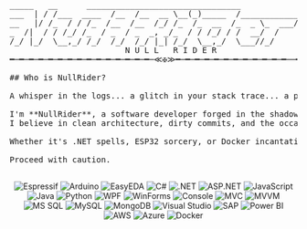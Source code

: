 <pre>_____   __      ________________________________            
___  | / /___  ____  /__  /__  __ \__(_)_____  /____________
__   |/ /_  / / /_  /__  /__  /_/ /_  /_  __  /_  _ \_  ___/
_  /|  / / /_/ /_  / _  / _  _, _/_  / / /_/ / /  __/  /    
/_/ |_/  \__,_/ /_/  /_/  /_/ |_| /_/  \__,_/  \___//_/     
                        N U L L   R I D E R                                                         
━─━─━─━─━─━─━─━─━─━─━─━─━─━─━─≪✠≫━─━─━─━─━─━─━─━─━─━─━─━──━─━─━

## Who is NullRider?

A whisper in the logs... a glitch in your stack trace... a pull request at 3:33 AM.

I'm **NullRider**, a software developer forged in the shadows of deprecated code and endless cigarettes. I write bugs professionally — and sometimes fix them.  
I believe in clean architecture, dirty commits, and the occasional overengineered solution for a simple problem.

Whether it's .NET spells, ESP32 sorcery, or Docker incantations — I’m probably lurking in a terminal somewhere, breaking things just to learn how to fix them.

Proceed with caution.

</pre>

<p align="center">
  <!-- Embedded / Hardware -->
  <img alt="Espressif" src="https://img.shields.io/badge/-Espressif-%23E7352C?style=flat-square&logo=espressif&logoColor=white"/>
  <img alt="Arduino" src="https://img.shields.io/badge/-Arduino-%2300878F?style=flat-square&logo=arduino&logoColor=white"/>
  <img alt="EasyEDA" src="https://img.shields.io/badge/-EasyEDA-%231765F6?style=flat-square&logo=easyeda&logoColor=white"/>

  <!-- Programming Languages -->
  <img alt="C#" src="https://img.shields.io/badge/-C%23-%23239120?style=flat-square&logo=c-sharp&logoColor=white"/>
  <img alt=".NET" src="https://img.shields.io/badge/-.NET-%23512BD4?style=flat-square&logo=dotnet&logoColor=white"/>
  <img alt="ASP.NET" src="https://img.shields.io/badge/-ASP.NET-%230095D5?style=flat-square&logo=dotnet&logoColor=white"/>
  <img alt="JavaScript" src="https://img.shields.io/badge/-JavaScript-%23F7DF1E?style=flat-square&logo=javascript&logoColor=black"/>
  <img alt="Java" src="https://img.shields.io/badge/-Java-%23007396?style=flat-square&logo=java&logoColor=white"/>
  <img alt="Python" src="https://img.shields.io/badge/-Python-%233776AB?style=flat-square&logo=python&logoColor=white"/>

  <!-- .NET UI Frameworks -->
  <img alt="WPF" src="https://img.shields.io/badge/-WPF-%23512BD4?style=flat-square&logo=windows&logoColor=white"/>
  <img alt="WinForms" src="https://img.shields.io/badge/-WinForms-%23512BD4?style=flat-square&logo=windows&logoColor=white"/>
  <img alt="Console" src="https://img.shields.io/badge/-Console%20Apps-%23512BD4?style=flat-square&logo=console&logoColor=white"/>

  <!-- Patterns -->
  <img alt="MVC" src="https://img.shields.io/badge/-MVC-%23512BD4?style=flat-square&logo=dotnet&logoColor=white"/>
  <img alt="MVVM" src="https://img.shields.io/badge/-MVVM-%23512BD4?style=flat-square&logo=dotnet&logoColor=white"/>

  <!-- Databases -->
  <img alt="MS SQL" src="https://img.shields.io/badge/-MS%20SQL-%23CC2927?style=flat-square&logo=microsoftsqlserver&logoColor=white"/>
  <img alt="MySQL" src="https://img.shields.io/badge/-MySQL-%234479A1?style=flat-square&logo=mysql&logoColor=white"/>
  <img alt="MongoDB" src="https://img.shields.io/badge/-MongoDB-%2347A248?style=flat-square&logo=mongodb&logoColor=white"/>

  <!-- Tools & Platforms -->
  <img alt="Visual Studio" src="https://img.shields.io/badge/-Visual%20Studio-%235C2D91?style=flat-square&logo=visualstudio&logoColor=white"/>
  <img alt="SAP" src="https://img.shields.io/badge/-SAP-%2300C3DD?style=flat-square&logo=sap&logoColor=white"/>
  <img alt="Power BI" src="https://img.shields.io/badge/-Power%20BI-%23F2C811?style=flat-square&logo=powerbi&logoColor=black"/>

  <!-- Cloud & DevOps -->
  <img alt="AWS" src="https://img.shields.io/badge/-AWS-%23FF9900?style=flat-square&logo=amazonaws&logoColor=white"/>
  <img alt="Azure" src="https://img.shields.io/badge/-Azure-%230072C6?style=flat-square&logo=microsoftazure&logoColor=white"/>
  <img alt="Docker" src="https://img.shields.io/badge/-Docker-%232496ED?style=flat-square&logo=docker&logoColor=white"/>
</p>
